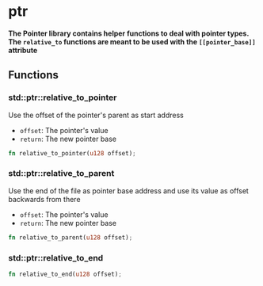 # ptr
**The Pointer library contains helper functions to deal with pointer types.
    The `relative_to` functions are meant to be used with the `[[pointer_base]]` attribute**


## Functions

### std::ptr::relative_to_pointer

Use the offset of the pointer's parent as start address
- `offset`: The pointer's value
- `return`: The new pointer base


```rust
fn relative_to_pointer(u128 offset);
```
### std::ptr::relative_to_parent

Use the end of the file as pointer base address and use its value as offset backwards from there
- `offset`: The pointer's value
- `return`: The new pointer base


```rust
fn relative_to_parent(u128 offset);
```
### std::ptr::relative_to_end


```rust
fn relative_to_end(u128 offset);
```
